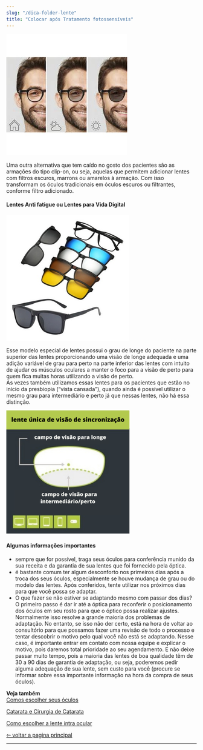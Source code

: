 ```yaml
---
slug: "/dica-folder-lente"
title: "Colocar após Tratamento fotossensíveis"
---
```

![](../../src/images/folder-lente1.jpg)    

Uma outra alternativa que tem caído no gosto dos pacientes são as armações do tipo clip-on, ou seja, aquelas que permitem adicionar lentes com filtros escuros, marrons ou amarelos à armação. Com isso transformam os óculos tradicionais em óculos escuros ou filtrantes, conforme filtro adicionado.

#### Lentes Anti fatigue ou Lentes para Vida Digital
![](../../src/images/folder-lente2.jpg)    

Esse modelo especial de lentes possui o grau de longe do paciente na parte superior das lentes proporcionando uma visão de longe adequada e uma adição variável de grau para perto na parte inferior das lentes com intuito de ajudar os músculos oculares a manter o foco para a visão de perto para quem fica muitas horas utilizando a visão de perto.   
Às vezes também utilizamos essas lentes para os pacientes que estão no início da presbiopia (“vista cansada”), quando ainda é possível utilizar o mesmo grau para intermediário e perto já que nessas lentes, não há essa distinção. 

![](../../src/images/folder14.png)  

#### Algumas informações importantes   
- sempre que for possível, traga seus óculos para conferência munido da sua receita e da garantia de sua lentes que foi fornecido pela óptica. 
- é bastante comum ter algum desconforto nos primeiros dias após a troca dos seus óculos, especialmente se houve mudança de grau ou do modelo das lentes. Após conferidos, tente utilizar nos próximos dias para que você possa se adaptar. 
- O que fazer se não estiver se adaptando mesmo com passar dos dias? 
O primeiro passo é dar ir até a óptica para reconferir o posicionamento dos óculos em seu rosto para que o óptico possa realizar ajustes. Normalmente isso resolve a grande maioria dos problemas de adaptação. 
No entanto, se isso não der certo, está na hora de voltar ao consultório para que possamos fazer uma revisão de todo o processo e tentar descobrir o motivo pelo qual você não está se adaptando. Nesse caso, é importante entrar em contato com nossa equipe e explicar o motivo, pois daremos total prioridade ao seu agendamento. E não deixe passar muito tempo, pois a maioria das lentes de boa qualidade têm de 30 a 90 dias de garantia de adaptação, ou seja, poderemos pedir alguma adequação de sua lente, sem custo para você (procure se informar sobre essa importante informação na hora da compra de seus óculos).

**Veja também**  
  [Comos escolher seus óculos](/dica-oculos) 

   
  [Catarata e Cirurgia de Catarata](/dica-catarata-cirurgia) 

 [Como escolher a lente intra ocular](/dica-lentes)    
   


   
 [⇦ voltar a pagina principal](/) 

----------------------------------------------------------------------------------------------------